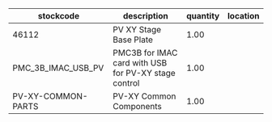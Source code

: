 |stockcode|description|quantity|location|
|---------|-----------|--------|--------|
|46112|PV XY Stage Base Plate|1.00||
|PMC_3B_IMAC_USB_PV|PMC3B for IMAC card with USB for PV-XY stage control|1.00||
|PV-XY-COMMON-PARTS|PV-XY Common Components|1.00||
